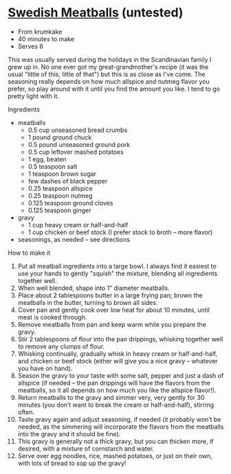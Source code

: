 #   [Swedish Meatballs](http://www.grouprecipes.com/20899/swedish-meatballs.html) (untested)
*   From krumkake
*   40 minutes to make
*   Serves 6

This was usually served during the holidays in the Scandinavian family I grew up in.
No one ever got my great-grandmother's recipe (it was the usual "little of this, little of that") but this is as close as I've come.
The seasoning really depends on how much allspice and nutmeg flavor you prefer, so play around with it until you find the amount you like.
I tend to go pretty light with it.

Ingredients
*   meatballs
    *   0.5 cup​ unseasoned bread crumbs
    *   1 pound​ ground chuck
    *   0.5 pound​ unseasoned ground pork
    *   0.5 cup​ leftover mashed potatoes
    *   1 egg, beaten
    *   0.5 teaspoon salt
    *   1 teaspoon brown sugar
    *   few dashes of black pepper
    *   0.25 teaspoon allspice
    *   0.25 teaspoon nutmeg
    *   0.125 teaspoon ground cloves
    *   0.125 teaspoon ginger
*   gravy
    *   1 cup​ heavy cream or half-and-half
    *   1 cup​ chicken or beef stock (I prefer stock to broth – more flavor)
*   seasonings, as needed – see directions

How to make it
1.  Put all meatball ingredients into a large bowl.
    I always find it easiest to use your hands to gently "squish" the mixture, blending all ingredients together well.
2.  When well blended, shape into 1” diameter meatballs.
3.  Place about 2 tablespoons butter in a large frying pan; brown the meatballs in the butter, turning to brown all sides.
4.  Cover pan and gently cook over low heat for about 10 minutes, until meat is cooked through.
5.  Remove meatballs from pan and keep warm while you prepare the gravy.
6.  Stir 2 tablespoons of flour into the pan drippings, whisking together well to remove any clumps of flour.
7.  Whisking continually, gradually whisk in heavy cream or half-and-half, and chicken or beef stock
    (either will give you a nice gravy – whatever you have on hand).
8.  Season the gravy to your taste with some salt, pepper and just a dash of allspice
    (if needed – the pan drippings will have the flavors from the meatballs, so it all depends on how much you like the allspice flavor!).
9.  Return meatballs to the gravy and simmer very, very gently for 30 minutes
    (you don’t want to break the cream or half-and-half), stirring often.
10. Taste gravy again and adjust seasoning, if needed
    (it probably won’t be needed, as the simmering will incorporate the flavors from the meatballs into the gravy and it should be fine).
11. This gravy is generally not a thick gravy, but you can thicken more, if desired, with a mixture of cornstarch and water.
12. Serve over egg noodles, rice, mashed potatoes, or just on their own, with lots of bread to sop up the gravy!
